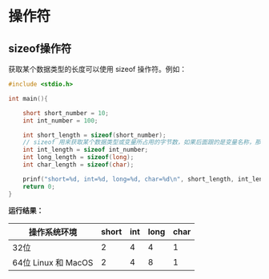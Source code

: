 # 操作符

## sizeof操作符


获取某个数据类型的长度可以使用 sizeof 操作符。例如：
```c
#include <stdio.h>

int main(){

	short short_number = 10;
	int int_number = 100;

	int short_length = sizeof(short_number);
	// sizeof 用来获取某个数据类型或变量所占用的字节数，如果后面跟的是变量名称，那么可以省略( )，如果跟的是数 据类型，就必须带上( )。
	int int_length = sizeof int_number;
	int long_length = sizeof(long);
	int char_length = sizeof(char);

	prinf("short=%d, int=%d, long=%d, char=%d\n", short_length, int_length, long_length, char_length);
	return 0;
}
```

**运行结果：**

| 操作系统环境        | short | int | long | char |
| ------------------- | ----- | --- | ---- | ---- |
| 32位                | 2     | 4   | 4    | 1    |
| 64位 Linux 和 MacOS | 2     | 4   | 8    | 1    | 
